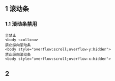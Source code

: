 ## 1 滚动条
### 1.1 滚动条禁用
```
全禁止
<body scoll=no> 
禁止纵向滚动条
<body style="overflow:scroll;overflow-y:hidden"> 
禁止纵向滚动条
<body style="overflow:scroll;overflow-x:hidden"> 
```

## 2 <script>
### 2.1 加入html5的JS
```
<script type="text/javascript" src="${staticURL}/js/es5-shim.min.js"></script>
<script type="text/javascript" src="${staticURL}/js/es5-sham.min.js"></script>
<script type="text/javascript" src="${staticURL}/js/json3.min.js"></script>
```
## 3 input 
### 3.1 radio
#### 3.1.1 禁用radio
`disabled="true" `
#### 3.1.2 radio与label绑定
    for 属性规定 label 与哪个表单元素绑定。 
    点击“是”文字时，相当于点击id为isSealed1的radio。
```
<input id="isSealed1" type="radio"/><label for="isSealed1">是</label>
<input id="isSealed0" type="radio"/><label for="isSealed0">否</label>
```
### 3.2 span
#### 3.2.1 在一行显示并限定宽度，显示不开的话则显示…
`<span style="display:block;float:left;width:130px;text-overflow:ellipsis;overflow:hidden;white-space:nowrap" id="name">名称：</span>`